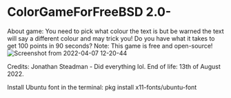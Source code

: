 # ColorGameForFreeBSD 2.0-
About game: You need to pick what colour the text is but be warned the text will say a different colour and may trick you! Do you have what it takes to get 100 points in 90 seconds? Note: This game is free and open-source!
![Screenshot from 2022-04-07 12-20-44](https://user-images.githubusercontent.com/52569279/162191171-395a10b0-4919-402a-8a2c-63091d011a64.png)

Credits: Jonathan Steadman - Did everything lol. End of life: 13th of August 2022. 

Install Ubuntu font in the terminal: pkg install x11-fonts/ubuntu-font
